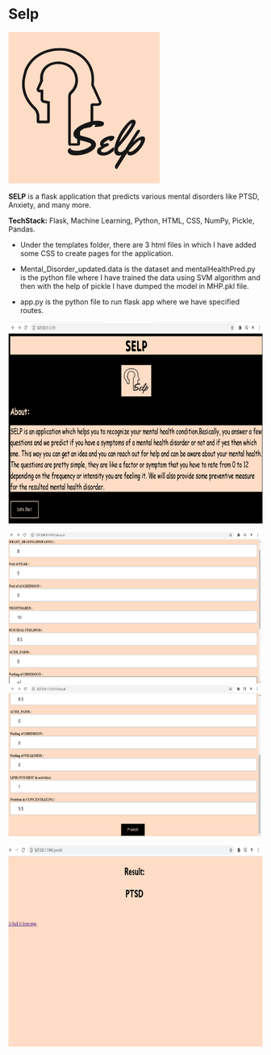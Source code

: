 # Selp
<img src="https://github.com/vanshu25/Selp/blob/master/images/portfolio-3.jpg" width="300" height="300" />

__SELP__ is a flask application that predicts various mental disorders like PTSD, Anxiety, and many more.

__TechStack:__ Flask, Machine Learning, Python, HTML, CSS, NumPy, Pickle, Pandas.


* Under the templates folder, there are 3 html files in which I have added some CSS to create pages for the application.

* Mental_Disorder_updated.data is the dataset and mentalHealthPred.py is the python file where I have trained the data using SVM algorithm and then with the help of pickle I have dumped the model in MHP.pkl file.

* app.py is the python file to run flask app where we have specified routes.

<img src="https://github.com/vanshu25/Selp/blob/master/images/Screenshot%20(454).png" width="600" height="400" />
<p float="left">
<img src="https://github.com/vanshu25/Selp/blob/master/images/Screenshot%20(451).png" width="500" height="300" />

<img src="https://github.com/vanshu25/Selp/blob/master/images/Screenshot%20(452).png" width="500" height="300" />

</p>

<img src="https://github.com/vanshu25/Selp/blob/master/images/Screenshot%20(453).png" width="600" height="400" />



